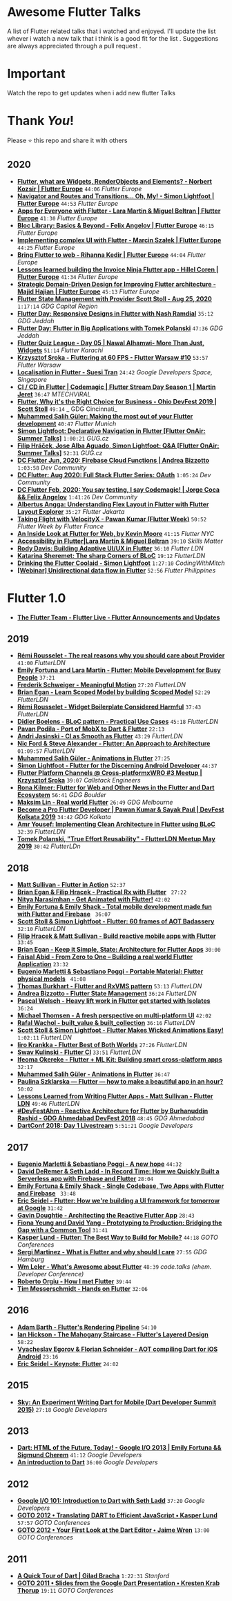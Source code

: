 # Awesome Flutter Talks 
A list of Flutter related talks that i watched and enjoyed. I'll update the list whever i watch a new talk that i think is a good fit for the list . Suggestions are always appreciated through a pull request .

# Important
Watch the repo to get updates when i add new flutter Talks

# Thank _You_!
Please :star: this repo and share it with others

## 2020

* [**Flutter, what are Widgets, RenderObjects and Elements? - Norbert Kozsir | Flutter Europe**](https://www.youtube.com/watch?v=PnWxW21vDak) `44:06` _Flutter Europe_
* [**Navigator and Routes and Transitions... Oh, My! - Simon Lightfoot | Flutter Europe**](https://www.youtube.com/watch?v=4CYTTW6PMoc&t=313s) `44:53` _Flutter Europe_
* [**Apps for Everyone with Flutter - Lara Martin & Miguel Beltran | Flutter Europe**](https://www.youtube.com/watch?v=Ywgt3cRKyrs) `41:30` _Flutter Europe_
* [**Bloc Library: Basics & Beyond - Felix Angelov | Flutter Europe**](https://www.youtube.com/watch?v=knMvKPKBzGE) `46:15` _Flutter Europe_
* [**Implementing complex UI with Flutter - Marcin Szałek | Flutter Europe**](https://www.youtube.com/watch?v=FCyoHclCqc8) `44:25` _Flutter Europe_
* [**Bring Flutter to web - Rihanna Kedir | Flutter Europe**](https://www.youtube.com/watch?v=EKOHizxc4bo) `44:04` _Flutter Europe_
* [**Lessons learned building the Invoice Ninja Flutter app - Hillel Coren | Flutter Europe**](https://www.youtube.com/watch?v=G30K5wm7j_M) `41:34` _Flutter Europe_
* [**Strategic Domain-Driven Design for Improving Flutter architecture - Majid Hajian | Flutter Europe**](https://www.youtube.com/watch?v=lGv6KV5u75k) `45:13` _Flutter Europe_
* [**Flutter State Management with Provider Scott Stoll - Aug 25, 2020**](https://www.youtube.com/watch?v=d7qWQnvQIfk) `1:17:14` _GDG Capital Region_
* [**Flutter Day: Responsive Designs in Flutter with Nash Ramdial**](https://www.youtube.com/watch?v=47e2K8MSZgY) `35:12` _GDG Jeddah_
* [**Flutter Day: Flutter in Big Applications with Tomek Polanski**](https://www.youtube.com/watch?v=TVyTXDecFfM) `47:36` _GDG Jeddah_
* [**Flutter Quiz League - Day 05 | Nawal Alhamwi- More Than Just, Widgets**](https://www.youtube.com/watch?v=GcJ7TADWYbs) `51:14` _Flutter Karachi_
* [**Krzysztof Sroka - Fluttering at 60 FPS - Flutter Warsaw #10**](https://www.youtube.com/watch?v=10rDXlp1E9k) `53:57` _Flutter Warsaw_
* [**Localisation in Flutter - Suesi Tran**](https://www.youtube.com/watch?v=FLMHc0aBISM) `24:42` _Google Developers Space, Singapore_
* [**CI / CD in Flutter | Codemagic | Flutter Stream Day Season 1 | Martin Jeret**](https://www.youtube.com/watch?v=tp1TFm-rO8U) `36:47` _MTECHVIRAL_
* [**Flutter, Why it's the Right Choice for Business - Ohio DevFest 2019 | Scott Stoll**](https://www.youtube.com/watch?v=t9ZydvYvLZ8) `49:14` _
GDG Cincinnati_
* [**Muhammed Salih Güler: Making the most out of your Flutter development**](https://www.youtube.com/watch?v=THc2IAhfXNU) `40:47` _Flutter Munich_
* [**Simon Lightfoot: Declarative Navigation in Flutter [Flutter OnAir: Summer Talks]**](https://www.youtube.com/watch?v=Y6kh5UonEZ0) `1:00:21` _GUG.cz_
* [**Filip Hráček, Jose Alba Aguado, Simon Lightfoot: Q&A [Flutter OnAir: Summer Talks]**](https://www.youtube.com/watch?v=rVT8Tgag_Ok) `52:31` _GUG.cz_
* [**DC Flutter Jun, 2020: Firebase Cloud Functions | Andrea Bizzotto**](https://www.youtube.com/watch?v=9oI4gu91PHA) `1:03:58` _Dev Community_
* [**DC Flutter: Aug 2020: Full Stack Flutter Series: OAuth**](https://www.youtube.com/watch?v=d029961H5mQ) `1:05:24` _Dev Community_
* [**DC Flutter Feb, 2020: You say testing, I say Codemagic! | Jorge Coca && Felix Angelov**](https://www.youtube.com/watch?v=ac1WZluQVwU) `1:41:26` _Dev Community_
* [**Albertus Angga: Understanding Flex Layout in Flutter with Flutter Layout Explorer**](https://www.youtube.com/watch?v=fJnOhdL58pE) `35:27` _Flutter Jakarta_
* [**Taking Flight with VelocityX - Pawan Kumar (Flutter Week)**](https://www.youtube.com/watch?v=v1GmQZTBRaM) `50:52` _Flutter Week by Flutter France_
* [**An Inside Look at Flutter for Web, by Kevin Moore**](https://www.youtube.com/watch?v=JClFHn-jQ3M) `41:15` _Flutter NYC_
* [**Accessibility in Flutter|Lara Martín & Miguel Beltran**](https://skillsmatter.com/skillscasts/14850-accessibility-in-flutter) `39:10` _Skills Matter_
* [**Rody Davis: Building Adaptive UI/UX in Flutter**](https://www.youtube.com/watch?v=P1B52fRGjbE) `36:10` _Flutter LDN_
* [**Katarina Sheremet: The sharp Corners of BLoC**](https://www.youtube.com/watch?v=QtlK1E6X5PQ) `19:12` _FlutterLDN_
* [**Drinking the Flutter Coolaid - Simon Lightfoot**](https://www.youtube.com/watch?v=y_EGcVO4Qxc) `1:27:10` _CodingWithMitch_
* [**[Webinar] Unidirectional data flow in Flutter**](https://www.youtube.com/watch?v=PeO5pFfJmqg) `52:56` _Flutter Philippines_


# Flutter 1.0 
* [**The Flutter Team - Flutter Live - Flutter Announcements and Updates**](https://youtu.be/NQ5HVyqg1Qc)


## 2019

* [**Rémi Rousselet - The real reasons why you should care about Provider**](https://bit.ly/2ItquaK) `41:00` _FlutterLDN_
* [**Emily Fortuna and Lara Martin - Flutter: Mobile Development for Busy People**](https://www.youtube.com/watch?v=55nwTtHcFis) `37:21`
* [**Frederik Schweiger - Meaningful Motion**](https://goo.gl/MGH6XA) `27:20` _FlutterLDN_
* [**Brian Egan - Learn Scoped Model by building Scoped Model**](https://bit.ly/2CteiTU) `52:29` _FlutterLDN_
* [**Rémi Rousselet - Widget Boilerplate Considered Harmful**](https://bit.ly/2DvAn5g) `37:43` _FlutterLDN_
* [**Didier Boelens - BLoC pattern - Practical Use Cases**](https://bit.ly/2FKBgJj) `45:18` _FlutterLDN_
* [**Pavan Podila - Port of MobX to Dart & Flutter**](https://youtu.be/p0WJB5SN0g8) `22:13`
* [**Andri Jasinski - CI as Smooth as Flutter**](https://bit.ly/2SRlbso) `43:29` _FlutterLDN_
* [**Nic Ford & Steve Alexander - Flutter: An Approach to Architecture**](https://bit.ly/2EoqBCl) `01:09:57` _FlutterLDN_
* [**Muhammed Salih Güler - Animations in Flutter**](https://www.youtube.com/watch?v=jZZnc5qhrvg) `27:25`
* [**Simon Lightfoot - Flutter for the Discerning Android Developer**](https://skillsmatter.com/skillscasts/14560-flutter-for-the-discerning-android-developer) `44:37`
* [**Flutter Platform Channels @ Cross-platformxWRO #3 Meetup | Krzysztof Sroka**](https://www.youtube.com/watch?v=OUVt9HBLvio) `39:07` _Callstack Engineers_
* [**Rona Kilmer: Flutter for Web and Other News in the Flutter and Dart Ecosystem**](https://www.youtube.com/watch?v=wB3ZOxkUg8U) `56:41` _GDG Boulder_
* [**Maksim Lin - Real world Flutter**](https://www.youtube.com/watch?v=_baD-a40LSI) `26:49` _GDG Melbourne_
* [**Become a Pro Flutter Developer | Pawan Kumar & Sayak Paul | DevFest Kolkata 2019**](https://www.youtube.com/watch?v=gpNVoXVWIq8) `34:42` _GDG Kolkata_
* [**Amr Yousef: Implementing Clean Architecture in Flutter using BLoC**](https://www.youtube.com/watch?v=OaP2zedthLk) `32:39` _FlutterLDN_
* [**Tomek Polanski, "True Effort Reusability" - FlutterLDN Meetup May 2019**](https://www.youtube.com/watch?v=3JCVMzyAP5U) `30:42` _FlutterLDn_


## 2018

* [**Matt Sullivan - Flutter in Action**](https://youtu.be/4LNMsYg76vg) `52:37`
* [**Brian Egan & Filip Hracek - Practical Rx with Flutter**](https://youtu.be/7O1UO5rEpRc) ` 27:22`
* [**Nitya Narasimhan - Get Animated with Flutter!**](https://youtu.be/rs9TtjPsV7Q) `42:02`
* [**Emily Fortuna & Emily Shack - Total mobile development made fun with Flutter and Firebase**](https://youtu.be/p4yLzYwy_4g) ` 36:07`
* [**Scott Stoll & Simon Lightfoot - Flutter: 60 frames of AOT Badassery**](https://goo.gl/thrk42) ` 32:10` _FlutterLDN_
* [**Filip Hracek & Matt Sullivan - Build reactive mobile apps with Flutter**](https://youtu.be/RS36gBEp8OI) ` 33:45`
* [**Brian Egan - Keep it Simple, State: Architecture for Flutter Apps**](https://youtu.be/zKXz3pUkw9A) `30:00`
* [**Faisal Abid - From Zero to One – Building a real world Flutter Application**](https://youtu.be/jF0kD7lxTTw) `23:32`
* [**Eugenio Marletti & Sebastiano Poggi - Portable Material: Flutter physical models**](https://youtu.be/R21kDN1quOI) ` 41:08`
* [**Thomas Burkhart - Flutter and RxVMS pattern**](https://goo.gl/aWaVaA) `53:13` _FlutterLDN_
* [**Andrea Bizzotto - Flutter State Management**](https://goo.gl/bc3LLN) `36:24` _FlutterLDN_
* [**Pascal Welsch - Heavy lift work in Flutter get started with Isolates**](https://youtu.be/M8jGSkACneE) `36:24`
* [**Michael Thomsen - A fresh perspective on multi-platform UI**](https://youtu.be/sl5TaN7EwjQ) `42:02`
* [**Rafal Wachol - built_value & built_collection**](https://skillsmatter.com/skillscasts/12266-flutterldn-october) `36:16` _FlutterLDN_
* [**Scott Stoll & Simon Lightfoot - Flutter Makes Wicked Animations Easy!**](https://skillsmatter.com/skillscasts/13018-flutter-makes-wicked-animations-easy) `1:02:11` _FlutterLDN_
* [**Iiro Krankka - Flutter Best of Both Worlds**](https://skillsmatter.com/skillscasts/12533-flutterldn) `27:26` _FlutterLDN_
* [**Swav Kulinski - Flutter CI**](https://skillsmatter.com/skillscasts/12912-flutter-ci) `33:51` _FlutterLDN_
* [**Ifeoma Okereke - Flutter + ML Kit: Building smart cross-platform apps**](https://youtu.be/kIX7IbdCWWc?list=PLYioXtkIMlS9CMDDq3TcmxXsC455x6_XL) `32:17`
* [**Muhammed Salih Güler - Animations in Flutter**](https://youtu.be/vzlZgaDEJjA) `36:47`
* [**Paulina Szklarska — Flutter — how to make a beautiful app in an hour?**](https://youtu.be/l2DYq-rUglg) `50:02`
* [**Lessons Learned from Writing Flutter Apps - Matt Sullivan - Flutter LDN**](https://www.youtube.com/watch?v=9xM0FzX7KVs) `49:46` _FlutterLDN_
* [**#DevFestAhm - Reactive Architecture for Flutter by Burhanuddin Rashid - GDG Ahmedabad DevFest 2018**](https://www.youtube.com/watch?v=rgf_PAS0L10) `48:45` _GDG Ahmedabad_
* [**DartConf 2018: Day 1 Livestream**](https://www.youtube.com/watch?v=Sk9ZMIQDpUg) `5:51:21` _Google Developers_


## 2017

* [**Eugenio Marletti & Sebastiano Poggi - A new hope**](https://www.youtube.com/watch?v=0ijVuVtu6a4) `44:32`
* [**David DeRemer & Seth Ladd - In Record Time: How we Quickly Built a Serverless app with Firebase and Flutter**](https://youtu.be/prlK_QL_qOA) `28:04`
* [**Emily Fortuna & Emily Shack - Single Codebase, Two Apps with Flutter and Firebase**](https://youtu.be/w2TcYP8qiRI) ` 33:48`
* [**Eric Seidel - Flutter: How we're building a UI framework for tomorrow at Google**](https://youtu.be/VUiVkDpikDI) `31:42`
* [**Gavin Doughtie - Architecting the Reactive Flutter App**](https://youtu.be/n_5JULTrstU) `28:43`
* [**Fiona Yeung and David Yang - Prototyping to Production: Bridging the Gap with a Common Tool**](https://youtu.be/BJCqRpvvTrM) `31:41`
* [**Kasper Lund - Flutter: The Best Way to Build for Mobile?**](https://youtu.be/1BXg4wfB9pA) `44:18` _GOTO Conferences_
* [**Sergi Martinez - What is Flutter and why should I care**](https://youtu.be/Nm_mdptybf0) `27:55` _GDG Hamburg_
* [**Wm Leler - What's Awesome about Flutter**](https://youtu.be/n3FLHWF7UgM) `48:39` _code.talks (ehem. Developer Conference)_
* [**Roberto Orgiu - How I met Flutter**](https://youtu.be/Xf1oI2boNIo) `39:44`
* [**Tim Messerschmidt - Hands on Flutter**](https://youtu.be/0IY6J5baAj8) `32:06`


## 2016

* [**Adam Barth - Flutter's Rendering Pipeline**](https://youtu.be/UUfXWzp0-DU) `54:10`
* [**Ian Hickson - The Mahogany Staircase - Flutter's Layered Design**](https://youtu.be/dkyY9WCGMi0) `58:22`
* [**Vyacheslav Egorov & Florian Schneider - AOT compiling Dart for iOS Android**](https://youtu.be/lqE4u8s8Iik) `23:16`
* [**Eric Seidel - Keynote: Flutter**](https://youtu.be/Mx-AllVZ1VY) `24:02`


## 2015

* [**Sky: An Experiment Writing Dart for Mobile (Dart Developer Summit 2015)**](https://www.youtube.com/watch?v=PnIWl33YMwA) `27:18` _Google Developers_


## 2013

* [**Dart: HTML of the Future, Today! - Google I/O 2013 | Emily Fortuna && Sigmund Cherem**](https://www.youtube.com/watch?v=euCNWhs7ivQ) `41:12` _Google Developers_
* [**An introduction to Dart**](https://www.youtube.com/watch?v=KajbC6TzcTc) `36:00` _Google Developers_


## 2012

* [**Google I/O 101: Introduction to Dart with Seth Ladd**](https://www.youtube.com/watch?v=vT1KmTQ-1Os) `37:20` _Google Developers_
* [**GOTO 2012 • Translating DART to Efficient JavaScript • Kasper Lund**](https://www.youtube.com/watch?v=GwBb_nqQLuc) `57:57` _GOTO Conferences_
* [**GOTO 2012 • Your First Look at the Dart Editor • Jaime Wren**](https://www.youtube.com/watch?v=1Nr2lkB7MHs) `13:00` _GOTO Conferences_

## 2011

* [**A Quick Tour of Dart | Gilad Bracha**](https://www.youtube.com/watch?v=-2BWoYA3iHY) `1:22:31` _Stanford_
* [**GOTO 2011 • Slides from the Google Dart Presentation • Kresten Krab Thorup**](https://www.youtube.com/watch?v=nqb-k9upqZ4&t=44s) `19:11` _GOTO Conferences_
